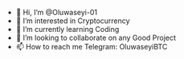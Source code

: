 - 👋 Hi, I’m @Oluwaseyi-01
- 👀 I’m interested in Cryptocurrency
- 🌱 I’m currently learning Coding
- 💞️ I’m looking to collaborate on any Good Project
- 📫 How to reach me Telegram: OluwaseyiBTC

<!---
Oluwaseyi-01/Oluwaseyi-01 is a ✨ special ✨ repository because its `README.md` (this file) appears on your GitHub profile.
You can click the Preview link to take a look at your changes.
--->
